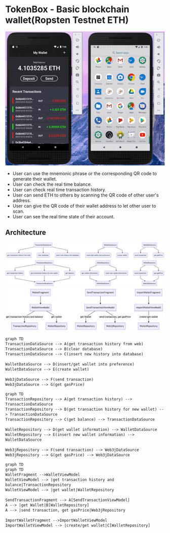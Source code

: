 # TokenBox - Basic blockchain wallet(Ropsten Testnet ETH)

![image](DualPhoneTransactionDemo.gif)

- User can use the mnemonic phrase or the corresponding QR code to generate their wallet.
- User can check the real time balance.
- User can check real time transaction history.
- User can send ETH to others by scanning the QR code of other user's address.
- User can give the QR code of their wallet address to let other user to scan.
- User can see the real time state of their account.

## Architecture

![](g1.png)
![](g2.png)
![](g3.png)

```
graph TD
TransactionDataSource --> A(get transaction history from web)
TransactionDataSource --> B(clear database)
TransactionDataSource --> C(insert new history into database)

WalletDataSource --> D(insert/get wallet into preference)
WalletDataSource --> E(create wallet)

Web3jDataSource --> F(send transaction)
Web3jDataSource --> G(get gasPrice)
```

```
graph TD
TransactionRepository --> A(get transaction history) --> TransactionDataSource
TransactionRepository --> B(get transaction history for new wallet) --> TransactionDataSource
TransactionRepository --> C(get balance) --> TransactionDataSource

WalletRepository --> D(get wallet information) --> WalletDataSource
WalletRepository --> E(insert new wallet information) --> WalletDataSource

Web3jRepository --> F(send transaction) --> Web3jDataSource
Web3jRepository --> G(get gasPrice) --> Web3jDataSource
```

```
graph TD
graph TD
WalletFragment -->WalletViewModel 
WalletViewModel --> |get transaction history and balance|TransactionRepository
WalletViewModel --> |get wallet|WalletRepository

SendTransactionFragment --> A[SendTransactionViewModel]
A --> |get Wallet|B[WalletRepository]
A --> |send transaction, get gasPrice|Web3jRepository

ImportWalletFragment -->ImportWalletViewModel 
ImportWalletViewModel --> |create/get wallet|C[WalletRepository]
```

